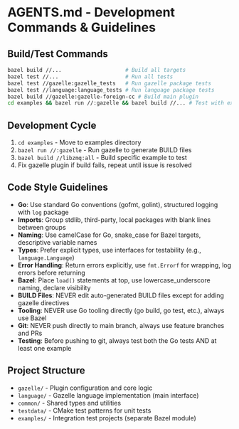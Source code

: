 # AGENTS.md - Development Commands & Guidelines

## Build/Test Commands
```bash
bazel build //...                    # Build all targets
bazel test //...                     # Run all tests
bazel test //gazelle:gazelle_tests   # Run gazelle package tests
bazel test //language:language_tests # Run language package tests
bazel build //gazelle:gazelle-foreign-cc # Build main plugin
cd examples && bazel run //:gazelle && bazel build //... # Test with examples
```

## Development Cycle
1. `cd examples` - Move to examples directory
2. `bazel run //:gazelle` - Run gazelle to generate BUILD files
3. `bazel build //libzmq:all` - Build specific example to test
4. Fix gazelle plugin if build fails, repeat until issue is resolved

## Code Style Guidelines
- **Go**: Use standard Go conventions (gofmt, golint), structured logging with `log` package
- **Imports**: Group stdlib, third-party, local packages with blank lines between groups
- **Naming**: Use camelCase for Go, snake_case for Bazel targets, descriptive variable names
- **Types**: Prefer explicit types, use interfaces for testability (e.g., `language.Language`)
- **Error Handling**: Return errors explicitly, use `fmt.Errorf` for wrapping, log errors before returning
- **Bazel**: Place `load()` statements at top, use lowercase_underscore naming, declare visibility
- **BUILD Files**: NEVER edit auto-generated BUILD files except for adding gazelle directives
- **Tooling**: NEVER use Go tooling directly (go build, go test, etc.), always use Bazel
- **Git**: NEVER push directly to main branch, always use feature branches and PRs
- **Testing**: Before pushing to git, always test both the Go tests AND at least one example

## Project Structure
- `gazelle/` - Plugin configuration and core logic
- `language/` - Gazelle language implementation (main interface)
- `common/` - Shared types and utilities
- `testdata/` - CMake test patterns for unit tests
- `examples/` - Integration test projects (separate Bazel module)